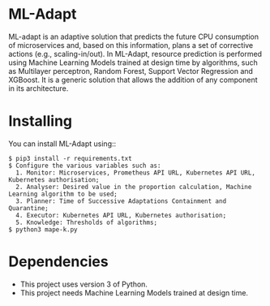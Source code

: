 # ML-Adapt
 
ML-adapt is an adaptive solution that predicts the future CPU consumption of microservices and, based on this information, plans a set of corrective actions (e.g., scaling-in/out). In ML-Adapt, resource prediction is performed using Machine Learning Models trained at design time by algorithms, such as Multilayer perceptron, Random Forest, Support Vector Regression and XGBoost. It is a generic solution that allows the addition of any component in its architecture.

# Installing

You can install ML-Adapt using::

    $ pip3 install -r requirements.txt
    $ Configure the various variables such as: 
      1. Monitor: Microservices, Prometheus API URL, Kubernetes API URL, Kubernetes authorisation;
      2. Analyser: Desired value in the proportion calculation, Machine Learning algorithm to be used;
      3. Planner: Time of Successive Adaptations Containment and Quarantine;
      4. Executor: Kubernetes API URL, Kubernetes authorisation;
      5. Knowledge: Thresholds of algorithms; 
    $ python3 mape-k.py
    
# Dependencies

* This project uses version 3 of Python.
* This project needs Machine Learning Models trained at design time.
